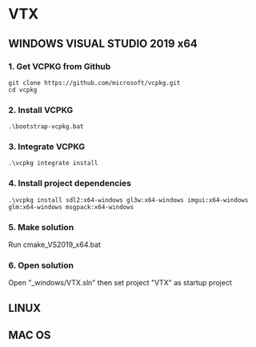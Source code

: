 # VTX
## WINDOWS VISUAL STUDIO 2019 x64

### 1. Get VCPKG from  Github
    git clone https://github.com/microsoft/vcpkg.git
    cd vcpkg
### 2. Install VCPKG
    .\bootstrap-vcpkg.bat
### 3. Integrate VCPKG
    .\vcpkg integrate install
### 4. Install project dependencies
    .\vcpkg install sdl2:x64-windows gl3w:x64-windows imgui:x64-windows glm:x64-windows msgpack:x64-windows
### 5. Make solution
Run cmake_VS2019_x64.bat
### 6. Open solution
Open "_windows/VTX.sln" then set project "VTX" as startup project

## LINUX

## MAC OS


